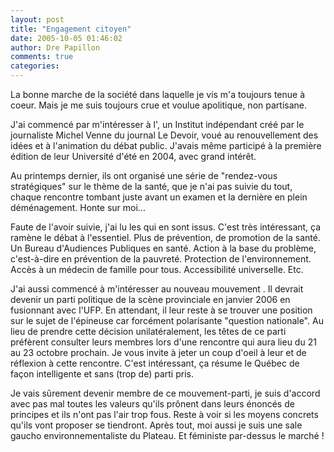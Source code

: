 ```yaml
---
layout: post
title: "Engagement citoyen"
date: 2005-10-05 01:46:02
author: Dre Papillon
comments: true
categories: 
---
```



La bonne marche de la société dans laquelle je vis m'a toujours tenue à coeur.  Mais je me suis toujours crue et voulue apolitique, non partisane.

J'ai commencé par m'intéresser à l', un Institut indépendant créé par le journaliste Michel Venne du journal Le Devoir, voué au renouvellement des idées et à l'animation du débat public.  J'avais même participé à la première édition de leur Université d'été en 2004, avec grand intérêt.

Au printemps dernier, ils ont organisé une série de "rendez-vous stratégiques" sur le thème de la santé, que je n'ai pas suivie du tout, chaque rencontre tombant juste avant un examen et la dernière en plein déménagement.  Honte sur moi...

Faute de l'avoir suivie, j'ai lu les  qui en sont issus.  C'est très intéressant, ça ramène le débat à l'essentiel.  Plus de prévention, de promotion de la santé.  Un Bureau d'Audiences Publiques en santé.  Action à la base du problème, c'est-à-dire en prévention de la pauvreté.  Protection de l'environnement.  Accès à un médecin de famille pour tous.  Accessibilité universelle.  Etc.

J'ai aussi commencé à m'intéresser au nouveau mouvement .  Il devrait devenir un parti politique de la scène provinciale en janvier 2006 en fusionnant avec l'UFP.  En attendant, il leur reste à se trouver une position sur le sujet de l'épineuse car forcément polarisante "question nationale".  Au lieu de prendre cette décision unilatéralement, les têtes de ce parti préfèrent consulter leurs membres lors d'une rencontre qui aura lieu du 21 au 23 octobre prochain.  Je vous invite à jeter un coup d'oeil à leur  et de réflexion à cette rencontre.  C'est intéressant, ça résume le Québec de façon intelligente et sans (trop de) parti pris.

Je vais sûrement devenir membre de ce mouvement-parti, je suis d'accord avec pas mal toutes les valeurs qu'ils prônent dans leurs énoncés de principes et ils n'ont pas l'air trop fous.  Reste à voir si les moyens concrets qu'ils vont proposer se tiendront.  Après tout, moi aussi je suis une sale gaucho environnementaliste du Plateau.  Et féministe par-dessus le marché !